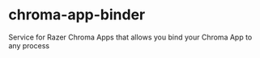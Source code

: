# chroma-app-binder
Service for Razer Chroma Apps that allows you bind your Chroma App to any process
